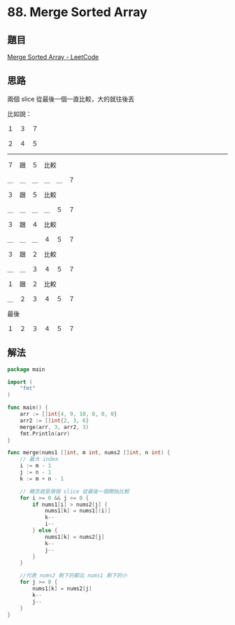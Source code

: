 # 88. Merge Sorted Array

## 題目

[Merge Sorted Array - LeetCode](https://leetcode.com/problems/merge-sorted-array/)

## 思路

兩個 slice 從最後一個一直比較，大的就往後丟

比如說：

１　３　７

２　４　５

---

７　跟　５　比較

＿　＿　＿　＿　＿　７

３　跟　５　比較

＿　＿　＿　＿　５　７

３　跟　４　比較

＿　＿　＿　４　５　７

３　跟　２　比較

＿　＿　３　４　５　７

１　跟　２　比較

＿　２　３　４　５　７

最後

１　２　３　４　５　７

## 解法

```go
package main

import (
	"fmt"
)

func main() {
	arr := []int{4, 9, 10, 0, 0, 0}
	arr2 := []int{2, 3, 6}
	merge(arr, 3, arr2, 3)
	fmt.Println(arr)
}

func merge(nums1 []int, m int, nums2 []int, n int) {
	// 最大 index
	i := m - 1
	j := n - 1
	k := m + n - 1

	// 概念就是兩個 slice 從最後一個開始比較
	for i >= 0 && j >= 0 {
		if nums1[i] > nums2[j] {
			nums1[k] = nums1[(i)]
			k--
			i--
		} else {
			nums1[k] = nums2[j]
			k--
			j--
		}
	}

	//代表 nums2 剩下的都比 nums1 剩下的小
	for j >= 0 {
		nums1[k] = nums2[j]
		k--
		j--
	}
}
```
